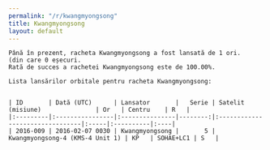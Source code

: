 ```yaml
---
permalink: "/r/kwangmyongsong"
title: Kwangmyongsong
layout: default
---
```


    Până în prezent, racheta Kwangmyongsong a fost lansată de 1 ori.
    (din care 0 eșecuri.
    Rată de succes a rachetei Kwangmyongsong este de 100.00%.
    
    Lista lansărilor orbitale pentru racheta Kwangmyongsong:
    
    
    | ID       | Dată (UTC)      | Lansator       |   Serie | Satelit (misiune)               | Or   | Centru    | R   |
    |:---------|:----------------|:---------------|--------:|:--------------------------------|:-----|:----------|:----|
    | 2016-009 | 2016-02-07 0030 | Kwangmyongsong |       5 | Kwangmyongsong-4 (KMS-4 Unit 1) | KP   | SOHAE+LC1 | S   |

